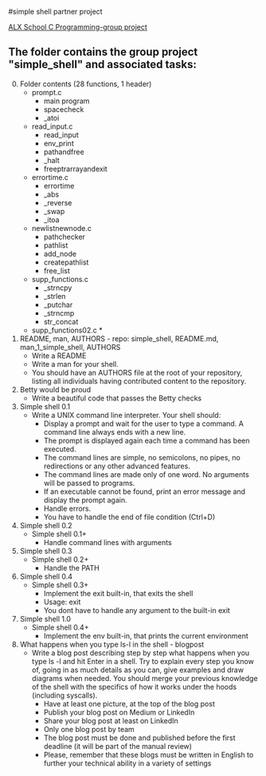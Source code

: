 #simple shell partner project

[ALX School C Programming-group project](https://github.com/corbinenterline1/simple_shell.git)

## The folder contains the group project "simple_shell" and associated tasks:
00. Folder contents (28 functions, 1 header)
	* prompt.c
		* main program
		* spacecheck
		* _atoi
	* read_input.c
		* read_input
		* env_print
		* pathandfree
		* _halt
		* freeptrarrayandexit
	* errortime.c
		* errortime
		* _abs
		* _reverse
		* _swap
		* _itoa
	* newlistnewnode.c
		* pathchecker
		* pathlist
		* add_node
		* createpathlist
		* free_list
	* supp_functions.c
		* _strncpy
		* _strlen
		* _putchar
		* _strncmp
		* str_concat
	* supp_functions02.c
		*  
0. README, man, AUTHORS - repo: simple_shell, README.md, man_1_simple_shell, AUTHORS
	* Write a README
	* Write a man for your shell.
	* You should have an AUTHORS file at the root of your repository, listing all individuals having contributed content to the repository.
1. Betty would be proud
	* Write a beautiful code that passes the Betty checks
3. Simple shell 0.1
	* Write a UNIX command line interpreter.
		Your shell should:
		* Display a prompt and wait for the user to type a command. A command line always ends with a new line.
		* The prompt is displayed again each time a command has been executed.
		* The command lines are simple, no semicolons, no pipes, no redirections or any other advanced features.
		* The command lines are made only of one word. No arguments will be passed to programs.
		* If an executable cannot be found, print an error message and display the prompt again.
		* Handle errors.
		* You have to handle the end of file condition (Ctrl+D)
5. Simple shell 0.2
	* Simple shell 0.1+
		* Handle command lines with arguments
7. Simple shell 0.3
	* Simple shell 0.2+
		* Handle the PATH
8. Simple shell 0.4
	* Simple shell 0.3+
		* Implement the exit built-in, that exits the shell
		* Usage: exit
		* You dont have to handle any argument to the built-in exit
11. Simple shell 1.0
	* Simple shell 0.4+
		* Implement the env built-in, that prints the current environment
22. What happens when you type ls-l in the shell - blogpost
	* Write a blog post describing step by step what happens when you type ls -l and hit Enter in a shell. Try to explain every step you know of, going in as much details as you can, give examples and draw diagrams when needed. You should merge your previous knowledge of the shell with the specifics of how it works under the hoods (including syscalls).
		* Have at least one picture, at the top of the blog post
		* Publish your blog post on Medium or LinkedIn
		* Share your blog post at least on LinkedIn
		* Only one blog post by team
		* The blog post must be done and published before the first deadline (it will be part of the manual review)
		* Please, remember that these blogs must be written in English to further your technical ability in a variety of settings
